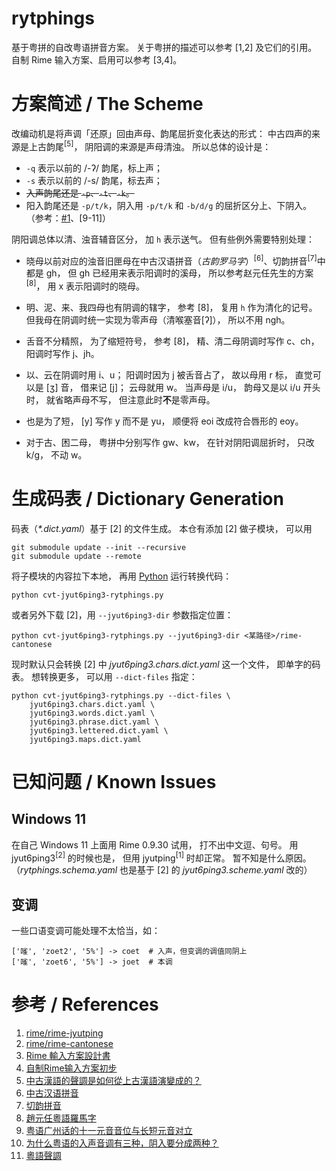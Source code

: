 # rytphings

基于粤拼的自改粤语拼音方案。
关于粤拼的描述可以参考 [1,2] 及它们的引用。
自制 Rime 输入方案、启用可以参考 [3,4]。

# 方案简述 / The Scheme

改编动机是将声调「还原」回由声母、韵尾屈折变化表达的形式：
中古四声的来源是上古韵尾<sup>[5]</sup>，
阴阳调的来源是声母清浊。
所以总体的设计是：

- `-q` 表示以前的 /-ʔ/ 韵尾，标上声；
- `-s` 表示以前的 /-s/ 韵尾，标去声；
- ~~入声韵尾还是 `-p`、`-t`、`-k`。~~
- 阳入韵尾还是 `-p/t/k`，阴入用 `-p/t/k` 和 `-b/d/g` 的屈折区分上、下阴入。
（参考：[#1](https://github.com/iTomxy/rytphings/issues/1)、[9-11]）

阴阳调总体以清、浊音辅音区分，
加 `h` 表示送气。
但有些例外需要特别处理：

- 晓母以前对应的浊音旧匣母在中古汉语拼音（*古韵罗马字*）<sup>[6]</sup>、切韵拼音<sup>[7]</sup>中都是 gh，
但 gh 已经用来表示阳调时的溪母，
所以参考赵元任先生的方案<sup>[8]</sup>，
用 x 表示阳调时的晓母。

- 明、泥、来、我四母也有阴调的辖字，
参考 [8]，
复用 `h` 作为清化的记号。
但我母在阴调时统一实现为零声母（清喉塞音[ʔ]），
所以不用 ngh。

- 舌音不分精照，
为了缩短符号，
参考 [8]，
精、清二母阴调时写作 c、ch，
阳调时写作 j、jh。

- 以、云在阴调时用 i、u；
阳调时因为 j 被舌音占了，
故以母用 r 标，
直觉可以是 [ʒ] 音，
借来记 [j]；
云母就用 w。
当声母是 i/u，
韵母又是以 i/u 开头时，
就省略声母不写，
但注意此时**不**是零声母。

- 也是为了短，
[y] 写作 y 而不是 yu，
顺便将 eoi 改成符合唇形的 eoy。

- 对于古、困二母，
粤拼中分别写作 gw、kw，
在针对阴阳调屈折时，
只改 k/g，
不动 w。

# 生成码表 / Dictionary Generation

码表（*\*.dict.yaml*）基于 [2] 的文件生成。
本仓有添加 [2] 做子模块，
可以用

```shell
git submodule update --init --recursive
git submodule update --remote
```

将子模块的内容拉下本地，
再用 [Python](https://www.python.org/) 运行转换代码：

```shell
python cvt-jyut6ping3-rytphings.py
```

或者另外下载 [2]，用 `--jyut6ping3-dir` 参数指定位置：

```shell
python cvt-jyut6ping3-rytphings.py --jyut6ping3-dir <某路径>/rime-cantonese
```

现时默认只会转换 [2] 中 *jyut6ping3.chars.dict.yaml* 这一个文件，
即单字的码表。
想转换更多，
可以用 `--dict-files` 指定：

```shell
python cvt-jyut6ping3-rytphings.py --dict-files \
    jyut6ping3.chars.dict.yaml \
    jyut6ping3.words.dict.yaml \
    jyut6ping3.phrase.dict.yaml \
    jyut6ping3.lettered.dict.yaml \
    jyut6ping3.maps.dict.yaml
```

# 已知问题 / Known Issues

## Windows 11

在自己 Windows 11 上面用 Rime 0.9.30 试用，
打不出中文逗、句号。
用 jyut6ping3<sup>[2]</sup> 的时候也是，
但用 jyutping<sup>[1]</sup> 时却正常。
暂不知是什么原因。
（*rytphings.schema.yaml* 也是基于 [2] 的 *jyut6ping3.scheme.yaml* 改的）

## 变调

一些口语变调可能处理不太恰当，如：
```
['𠻘', 'zoet2', '5%'] -> coet  # 入声，但变调的调值同阴上
['𠻘', 'zoet6', '5%'] -> joet  # 本调
```

# 参考 / References

1. [rime/rime-jyutping](https://github.com/rime/rime-jyutping)
2. [rime/rime-cantonese](https://github.com/rime/rime-cantonese)
3. [Rime 輸入方案設計書](https://github.com/rime/home/wiki/RimeWithSchemata)
4. [自制Rime输入方案初步](https://zhuanlan.zhihu.com/p/576244701)
5. [中古漢語的聲調是如何從上古漢語演變成的？](https://www.zhihu.com/question/319038478/answer/1375097629)
6. [中古汉语拼音](https://zh.wikipedia.org/wiki/Wikipedia:%E4%B8%AD%E5%8F%A4%E6%BC%A2%E8%AA%9E%E6%8B%BC%E9%9F%B3)
7. [切韵拼音](https://zhuanlan.zhihu.com/p/478751152)
8. [趙元任粵語羅馬字](https://zh-yue.wikipedia.org/wiki/%E8%B6%99%E5%85%83%E4%BB%BB%E7%B2%B5%E8%AA%9E%E7%BE%85%E9%A6%AC%E5%AD%97)
9. [粤语广州话的十一元音音位与长短元音对立](https://zhuanlan.zhihu.com/p/265020710)
10. [为什么粤语的入声音调有三种，阴入要分成两种？](https://www.zhihu.com/question/36615633)
11. [粵語聲調](https://zh.m.wikipedia.org/zh/%E7%B2%B5%E8%AA%9E%E8%81%B2%E8%AA%BF)

